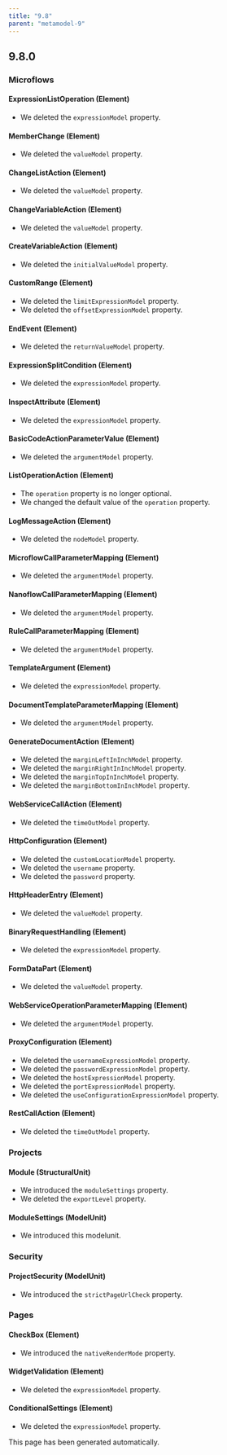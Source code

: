 ```yaml
---
title: "9.8"
parent: "metamodel-9"
---
```


## 9.8.0

### Microflows

#### ExpressionListOperation (Element)
* We deleted the `expressionModel` property. 

#### MemberChange (Element)
* We deleted the `valueModel` property. 

#### ChangeListAction (Element)
* We deleted the `valueModel` property. 

#### ChangeVariableAction (Element)
* We deleted the `valueModel` property. 

#### CreateVariableAction (Element)
* We deleted the `initialValueModel` property. 

#### CustomRange (Element)
* We deleted the `limitExpressionModel` property. 
* We deleted the `offsetExpressionModel` property. 

#### EndEvent (Element)
* We deleted the `returnValueModel` property. 

#### ExpressionSplitCondition (Element)
* We deleted the `expressionModel` property. 

#### InspectAttribute (Element)
* We deleted the `expressionModel` property. 

#### BasicCodeActionParameterValue (Element)
* We deleted the `argumentModel` property. 

#### ListOperationAction (Element)
* The `operation` property is no longer optional.
* We changed the default value of the `operation` property.

#### LogMessageAction (Element)
* We deleted the `nodeModel` property. 

#### MicroflowCallParameterMapping (Element)
* We deleted the `argumentModel` property. 

#### NanoflowCallParameterMapping (Element)
* We deleted the `argumentModel` property. 

#### RuleCallParameterMapping (Element)
* We deleted the `argumentModel` property. 

#### TemplateArgument (Element)
* We deleted the `expressionModel` property. 

#### DocumentTemplateParameterMapping (Element)
* We deleted the `argumentModel` property. 

#### GenerateDocumentAction (Element)
* We deleted the `marginLeftInInchModel` property. 
* We deleted the `marginRightInInchModel` property. 
* We deleted the `marginTopInInchModel` property. 
* We deleted the `marginBottomInInchModel` property. 

#### WebServiceCallAction (Element)
* We deleted the `timeOutModel` property. 

#### HttpConfiguration (Element)
* We deleted the `customLocationModel` property. 
* We deleted the `username` property. 
* We deleted the `password` property. 

#### HttpHeaderEntry (Element)
* We deleted the `valueModel` property. 

#### BinaryRequestHandling (Element)
* We deleted the `expressionModel` property. 

#### FormDataPart (Element)
* We deleted the `valueModel` property. 

#### WebServiceOperationParameterMapping (Element)
* We deleted the `argumentModel` property. 

#### ProxyConfiguration (Element)
* We deleted the `usernameExpressionModel` property. 
* We deleted the `passwordExpressionModel` property. 
* We deleted the `hostExpressionModel` property. 
* We deleted the `portExpressionModel` property. 
* We deleted the `useConfigurationExpressionModel` property. 

#### RestCallAction (Element)
* We deleted the `timeOutModel` property. 

### Projects

#### Module (StructuralUnit)
* We introduced the `moduleSettings` property. 
* We deleted the `exportLevel` property. 

#### ModuleSettings (ModelUnit)
* We introduced this modelunit. 

### Security

#### ProjectSecurity (ModelUnit)
* We introduced the `strictPageUrlCheck` property. 

### Pages

#### CheckBox (Element)
* We introduced the `nativeRenderMode` property. 

#### WidgetValidation (Element)
* We deleted the `expressionModel` property. 

#### ConditionalSettings (Element)
* We deleted the `expressionModel` property. 

This page has been generated automatically.
